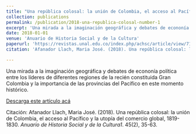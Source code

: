 ```yaml
---
title: "Una república colosal: la unión de Colombia, el acceso al Pacífico y la utopía del comercio global, 1819-1830"
collection: publications
permalink: /publication/2018-una-republica-colosal-number-1
excerpt: 'Una mirada a la imaginación geográfica y debates de econonía política entre los líderes de diferentes regiones de la recién constituida Gran Colombia y la importancia de las provincias del Pacífico en este momento histórico.'
date: 2018-01-01
venue: 'Anuario de Historia Social y de la Cultura'
paperurl: 'https://revistas.unal.edu.co/index.php/achsc/article/view/71026'
citation: 'Afanador Llach, Maria José. (2018). Una república colosal: la unión de Colombia, el acceso al Pacífico y la utopía del comercio global, 1819-1830. <i>Anuario de Historia Social y de la Cultura1</i>. 45(2), 35-63.'

---
```

Una mirada a la imaginación geográfica y debates de econonía política entre los líderes de diferentes regiones de la recién constituida Gran Colombia y la importancia de las provincias del Pacífico en este momento histórico.

[Descarga este artículo acá](http://mariajoafana.github.io/blob/master/files/una-republica-colosal-number-1.pdf)

Citación: Afanador Llach, Maria José. (2018). Una república colosal: la unión de Colombia, el acceso al Pacífico y la utopía del comercio global, 1819-1830. <i>Anuario de Historia Social y de la Cultura1</i>. 45(2), 35-63.
